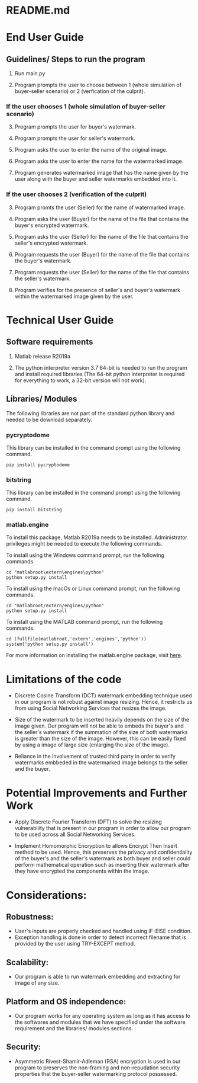 # README.md

# End User Guide

## Guidelines/ Steps to run the program
1. Run main.py

2. Program prompts the user to choose between 1 (whole simulation of buyer-seller scenario) or 2 (verfication of the culprit).
   
### If the user chooses 1 (whole simulation of buyer-seller scenario)
3. Program prompts the user for buyer's watermark.

4. Program prompts the user for seller's watermark.

5. Program asks the user to enter the name of the original image.

6. Program asks the user to enter the name for the watermarked image.

7. Program generates watermarked image that has the name given by the user along with the buyer and seller watermarks embedded into it.

### If the user chooses 2 (verification of the culprit)
3. Program promts the user (Seller) for the name of watermarked image.

4. Program asks the user (Buyer) for the name of the file that contains the buyer's encrypted watermark.

5. Program asks the user (Seller) for the name of the file that contains the seller's encrypted watermark.

6. Program requests the user (Buyer) for the name of the file that contains the buyer's watermark.

7. Program requests the user (Seller) for the name of the file that contains the seller's watermark.

8. Program verifies for the presence of seller's and buyer's watermark within the watermarked image given by the user.

# Technical User Guide

## Software requirements
1. Matlab release R2019a

2. The python interpreter version 3.7 64-bit is needed to run the program and install required libraries (The 64-bit python interpreter is required for everything to work, a 32-bit version will not work). 

## Libraries/ Modules
The following libraries are not part of the standard python library and needed to be download separately.

### pycryptodome
This library can be installed in the command prompt using the following command.

```
pip install pycryptodome
```

### bitstring
This library can be installed in the command prompt using the following command.

```
pip install bitstring
```

### matlab.engine
To install this package, Matlab R2019a needs to be installed. Administrator privileges might be needed to execute the following commands. 

To install using the Windows command prompt, run the following commands.

```
cd "matlabroot\extern\engines\python"
python setup.py install
```

To install using the macOs or Linux command prompt, run the following commands.

```
cd "matlabroot/extern/engines/python"
python setup.py install
```

To install using the MATLAB command prompt, run the following commands.
```
cd (fullfile(matlabroot,'extern','engines','python'))
system('python setup.py install')
```

For more information on installing the matlab.engine package, visit [here](https://au.mathworks.com/help/matlab/matlab_external/install-the-matlab-engine-for-python.html).

# Limitations of the code
- Discrete Cosine Transform (DCT) watermark embedding technique used in our program is not robust against image resizing. Hence, it restricts us from using Social Networking Services that resizes the image.

- Size of the watermark to be inserted heavily depends on the size of the image given. Our program will not be able to embeds the buyer's and the seller's watermark if the summation of the size of both watermarks is greater than the size of the image. However, this can be easily fixed by using a image of large size (enlarging the size of the image).

- Reliance in the involvement of trusted third party in order to verify watermarks embbeded in the watermarked image belongs to the seller and the buyer.

# Potential Improvements and Further Work
- Apply Discrete Fourier Transform (DFT) to solve the resizing vulnerability that is present in our program in order to allow our program to be used across all Social Networking Services.

- Implement Homomorphic Encryption to allows Encrypt Then Insert method to be used. Hence, this preserves the privacy and confidentiality of the buyer's and the seller's watermark as both buyer and seller could perform mathematical operation such as inserting their watermark after they have encrypted the components within the image.

# Considerations:
## Robustness:
- User's inputs are properly checked and handled using IF-ElSE condition.
- Exception handling is done in order to detect incorrect filename that is provided by the user using TRY-EXCEPT method.
## Scalability:
- Our program is able to run watermark embedding and extracting for image of any size.
## Platform and OS independence:
- Our program works for any operating system as long as it has access to the softwares and modules that we have specified under the software requirement and the libraries/ modules sections.
## Security:
- Asymmetric Rivest-Shamir-Adleman (RSA) encryption is used in our program to preserves the non-framing and non-repudation security properties that the buyer-seller watermarking protocol possessed.
